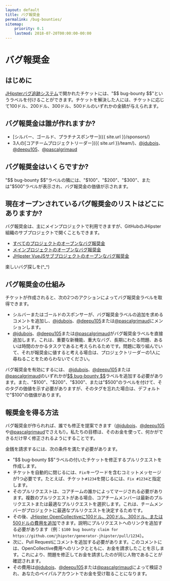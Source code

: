 ```yaml
---
layout: default
title: バグ報奨金
permalink: /bug-bounties/
sitemap:
    priority: 0.1
    lastmod: 2018-07-20T00:00:00-00:00
---
```

# <i class="fa fa-usd"></i> バグ報奨金

## はじめに

[JHipsterバグ追跡システム](https://github.com/jhipster/generator-jhipster/issues)で開かれたチケットには、"\$\$ bug-bounty \$\$"というラベルを付けることができます。チケットを解決した人には、チケットに応じて100ドル、200ドル、300ドル、500ドルのいずれかの金額が与えられます。

## バグ報奨金は誰が作れますか?

- [シルバー、ゴールド、プラチナスポンサー]({{ site.url }}/sponsors/)
- 3人の[コアチームプロジェクトリーダー]({{ site.url }}/team/)、[@jdubois](https://github.com/jdubois)、[@deepu105](https://github.com/deepu105)、[@pascalgrimaud](https://github.com/pascalgrimaud)

## バグ報奨金はいくらですか?

"\$\$ bug-bounty \$\$"ラベルの隣には、"$100"、"$200"、"$300"、または"$500"ラベルが表示され、バグ報奨金の価値が示されます。

## 現在オープンされているバグ報奨金のリストはどこにありますか?

バグ報奨金は、主にメインプロジェクトで利用できますが、GitHubのJHipster組織のサブプロジェクトで開くこともできます。

- [すべてのプロジェクトのオープンなバグ報奨金](https://github.com/search?l=&p=1&q=is%3Aissue+is%3Aopen+label%3A%22%24%24+bug-bounty+%24%24%22+user%3Ajhipster+state%3Aopen&ref=advsearch&type=Issues&utf8=%E2%9C%93)
- [メインプロジェクトのオープンなバグ報奨金](https://github.com/jhipster/generator-jhipster/labels/%24%24%20bug-bounty%20%24%24)
- [JHipster VueJSサブプロジェクトのオープンなバグ報奨金](https://github.com/jhipster/jhipster-vuejs/labels/%24%24%20bug-bounty%20%24%24)

楽しいバグ探しを(^_^)

## バグ報奨金の仕組み

チケットが作成されると、次の2つのアクションによってバグ報奨金ラベルを取得できます。

- シルバーまたはゴールドのスポンサーが、バグ報奨金ラベルの追加を求めるコメントを追加し、[@jdubois](https://github.com/jdubois)、[@deepu105](https://github.com/deepu105)または[@pascalgrimaud](https://github.com/pascalgrimaud)にメンションします。
- [@jdubois](https://github.com/jdubois)、[@deepu105](https://github.com/deepu105)または[@pascalgrimaud](https://github.com/pascalgrimaud)がバグ報奨金ラベルを直接追加します。これは、重要な新機能、重大なバグ、長期にわたる問題、あるいは時間のかかるタスクであると考えられるためです。問題に取り組んでいて、それが報奨金に値すると考える場合は、プロジェクトリーダーの1人に尋ねることをためらわないでください。

バグ報奨金を有効にするには、
[@jdubois](https://github.com/jdubois)、[@deepu105](https://github.com/deepu105)または[@pascalgrimaud](https://github.com/pascalgrimaud)のいずれかが[\$\$ bug-bounty \$\$](https://github.com/jhipster/generator-jhipster/labels/%24%24%20bug-bounty%20%24%24)ラベルを追加する必要があります。また、"$100"、"$200"、"$300"、または"$500"のラベルを付けて、そのタグの価値を示す必要がありますが、そのタグを忘れた場合は、デフォルトで"$100"の価値があります。

## 報奨金を得る方法

バグ報奨金が作られれば、誰でも修正を提案できます（[@jdubois](https://github.com/jdubois)、[@deepu105](https://github.com/deepu105)や[@pascalgrimaud](https://github.com/pascalgrimaud)でさえも!）。私たちの目標は、そのお金を使って、何かができるだけ早く修正されるようにすることです。

金銭を請求するには、次の条件を満たす必要があります。

- "\$\$ bug-bounty \$\$"ラベルの付いたチケットを修正するプルリクエストを作成します。
- チケットを自動的に閉じるには、`Fix`キーワードを含むコミットメッセージが1つ必要です。たとえば、チケット`#1234`を閉じるには、`Fix #1234`と指定します。
- そのプルリクエストは、コアチームの誰かによってマージされる必要があります。複数のプルリクエストがある場合、コアチームメンバーは最新のプルリクエストまたは最適なプルリクエストを選択します。これは、チームメンバーがプロジェクトに最適なプルリクエストを決定するためです。
- その後、[JHipster OpenCollectiveに100ドル、200ドル、300ドル、または500ドルの費用を追加](https://opencollective.com/generator-jhipster/expenses/new)できます。説明にプルリクエストへのリンクを追加する必要があります（例：`$100 bug bounty claim for https://github.com/jhipster/generator-jhipster/pull/1234`）。
- 次に、Pull Requestにコメントを追加する必要があります。このコメントには、OpenCollective費用へのリンクとともに、お金を請求したことを示します。これにより、問題を修正してお金を請求したのが同じ人物であることが確認されます。
- その費用は[@jdubois](https://github.com/jdubois)、[@deepu105](https://github.com/deepu105)または[@pascalgrimaud](https://github.com/pascalgrimaud)によって検証され、あなたのペイパルアカウントでお金を受け取ることになります。
